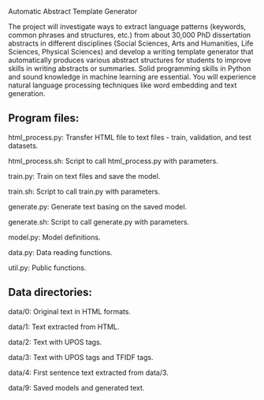 Automatic Abstract Template Generator

The project will investigate ways to extract language patterns (keywords, common phrases and structures, etc.) from about 30,000 PhD dissertation abstracts in different disciplines (Social Sciences, Arts and Humanities, Life Sciences, Physical Sciences) and develop a writing template generator that automatically produces various abstract structures for students to improve skills in writing abstracts or summaries. Solid programming skills in Python and sound knowledge in machine learning are essential. You will experience natural language processing techniques like word embedding and text generation.

Program files:
-------------------

html_process.py: Transfer HTML file to text files - train, validation, and test datasets.

html_process.sh: Script to call html_process.py with parameters.

train.py: Train on text files and save the model.

train.sh: Script to call train.py with parameters.

generate.py: Generate text basing on the saved model.

generate.sh: Script to call generate.py with parameters.

model.py: Model definitions.

data.py: Data reading functions.

util.py: Public functions.

Data directories:
-----------------

data/0: Original text in HTML formats.

data/1: Text extracted from HTML.

data/2: Text with UPOS tags.

data/3: Text with UPOS tags and TFIDF tags.

data/4: First sentence text extracted from data/3.

data/9: Saved models and generated text.

